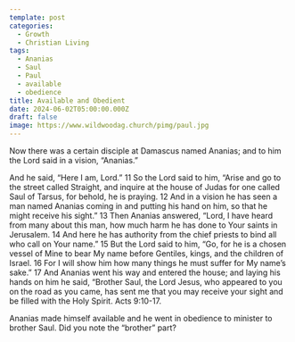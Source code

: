 ```yaml
---
template: post
categories:
  - Growth
  - Christian Living
tags:
  - Ananias
  - Saul
  - Paul
  - available
  - obedience
title: Available and Obedient
date: 2024-06-02T05:00:00.000Z
draft: false
image: https://www.wildwoodag.church/pimg/paul.jpg
---
```

Now there was a certain disciple at Damascus named Ananias; and to him the Lord said in a vision, “Ananias.”

And he said, “Here I am, Lord.” 11 So the Lord said to him, “Arise and go to the street called Straight, and inquire at the house of Judas for one called Saul of Tarsus, for behold, he is praying. 12 And in a vision he has seen a man named Ananias coming in and putting his hand on him, so that he might receive his sight.” 13 Then Ananias answered, “Lord, I have heard from many about this man, how much harm he has done to Your saints in Jerusalem. 14 And here he has authority from the chief priests to bind all who call on Your name.” 15 But the Lord said to him, “Go, for he is a chosen vessel of Mine to bear My name before Gentiles, kings, and the children of Israel. 16 For I will show him how many things he must suffer for My name’s sake.” 17 And Ananias went his way and entered the house; and laying his hands on him he said, “Brother Saul, the Lord Jesus, who appeared to you on the road as you came, has sent me that you may receive your sight and be filled with the Holy Spirit. Acts 9:10-17.

Ananias made himself available and he went in obedience to minister to brother Saul. Did you note the “brother” part?